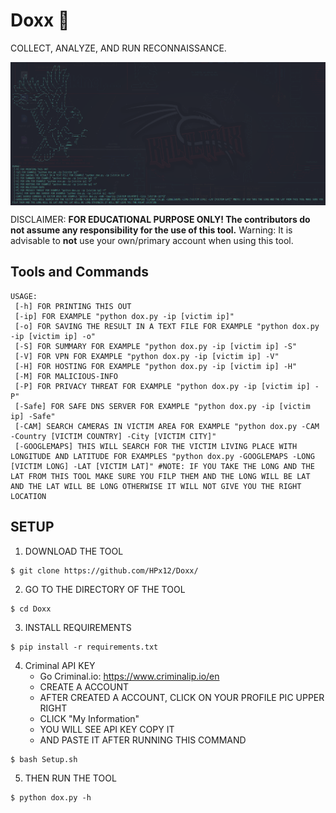 # Doxx 🔎

COLLECT, ANALYZE, AND RUN RECONNAISSANCE.

<p align="center">
<img align="center" src="images/Screenshot.png" width="900">
</p>

DISCLAIMER: **FOR EDUCATIONAL PURPOSE ONLY! The contributors do not assume any responsibility for the use of this tool.**
Warning: It is advisable to **not** use your own/primary account when using this tool.


## Tools and Commands
```
USAGE: 
 [-h] FOR PRINTING THIS OUT
 [-ip] FOR EXAMPLE "python dox.py -ip [victim ip]"
 [-o] FOR SAVING THE RESULT IN A TEXT FILE FOR EXAMPLE "python dox.py -ip [victim ip] -o"
 [-S] FOR SUMMARY FOR EXAMPLE "python dox.py -ip [victim ip] -S"
 [-V] FOR VPN FOR EXAMPLE "python dox.py -ip [victim ip] -V"
 [-H] FOR HOSTING FOR EXAMPLE "python dox.py -ip [victim ip] -H"
 [-M] FOR MALICIOUS-INFO
 [-P] FOR PRIVACY THREAT FOR EXAMPLE "python dox.py -ip [victim ip] -P"
 [-Safe] FOR SAFE DNS SERVER FOR EXAMPLE "python dox.py -ip [victim ip] -Safe"
 [-CAM] SEARCH CAMERAS IN VICTIM AREA FOR EXAMPLE "python dox.py -CAM -Country [VICTIM COUNTRY] -City [VICTIM CITY]"
 [-GOOGLEMAPS] THIS WILL SEARCH FOR THE VICTIM LIVING PLACE WITH LONGITUDE AND LATITUDE FOR EXAMPLES "python dox.py -GOOGLEMAPS -LONG [VICTIM LONG] -LAT [VICTIM LAT]" #NOTE: IF YOU TAKE THE LONG AND THE LAT FROM THIS TOOL MAKE SURE YOU FILP THEM AND THE LONG WILL BE LAT AND THE LAT WILL BE LONG OTHERWISE IT WILL NOT GIVE YOU THE RIGHT LOCATION
```



## SETUP
1. DOWNLOAD THE TOOL
```
$ git clone https://github.com/HPx12/Doxx/
```
2. GO TO THE DIRECTORY OF THE TOOL
```
$ cd Doxx
```
3. INSTALL REQUIREMENTS
```
$ pip install -r requirements.txt
```
4. Criminal API KEY
   - Go Criminal.io:  https://www.criminalip.io/en
   - CREATE A ACCOUNT
   - AFTER CREATED A ACCOUNT, CLICK ON YOUR PROFILE PIC UPPER RIGHT
   - CLICK "My Information"
   - YOU WILL SEE API KEY COPY IT
   - AND PASTE IT AFTER RUNNING THIS COMMAND
```
$ bash Setup.sh
```
5. THEN RUN THE TOOL
```
$ python dox.py -h
```
